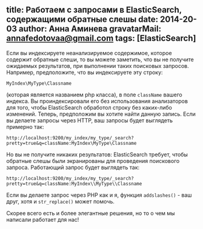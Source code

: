 title: Работаем с запросами в ElasticSearch, содержащими обратные слешы
date: 2014-20-03
author: Анна Аминева
gravatarMail: annafedotovaa@gmail.com
tags: [ElasticSearch]
---

Если вы индексируете неанализируемое содержимое, которое содержит обратные слеши, то вы можете заметить, что вы не получите ожидаемых результатов, при выполнении таких поисковых запросов. Например, предположите, что вы индексируете эту строку: 

<!-- more -->

`MyIndex\MyType\Classname`

(которая является названием php класса), в поле `className` вашего индекса. Вы проиндексировали его без использования анализаторов для того, чтобы ElasticSearch обработол строку без каких-либо изменений. Теперь,  предположим вы хотите найти данную запись. Если вы делаете запросы через HTTP, ваш запросы будет выглядеть примерно так: 

`http://localhost:9200/my_index/my_type/_search?pretty=true&q=className:MyIndex\MyType\Classname`

Но вы не получите никаких результатов: ElasticSearch требует, чтобы обратные слешы были экранированы для проведения поискового запроса. Работающий запрос будет выглядеть так:

`http://localhost:9200/my_index/my_type/_search?pretty=true&q=className:MyIndex\\MyType\\Classname`

Если вы делаете запрос через PHP  как  и я, функция `addslashes()` - ваш друг, хотя и `str_replace()` может помочь.

Скорее всего есть и более элегантные решения, но то о чем мы написали работает для нас!


